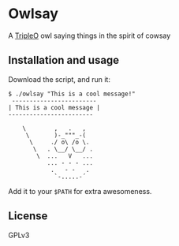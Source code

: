 # Owlsay

A [TripleO][tripleo] owl saying things in the spirit of cowsay

## Installation and usage

Download the script, and run it:

    $ ./owlsay "This is a cool message!"
     ------------------------
    | This is a cool message |
    ------------------------

        \        ,   .   ,
         \       )-_"""_-(
          \     ./ o\ /o \.
           \   . \__/ \__/ .
            \  ...   V   ...
               ... - - - ...
                .   - -   .
                 `-.....-´



Add it to your `$PATH` for extra awesomeness.

## License

GPLv3

[tripleo]: http://tripleo.org
